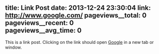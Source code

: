 title: Link Post
date: 2013-12-24 23:30:04
link: http://www.google.com/
pageviews__total: 0  
pageviews__recent: 0  
pageviews__avg_time: 0
---

This is a link post. Clicking on the link should open [Google](http://www.google.com/) in a new tab or window.
